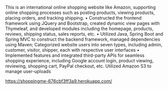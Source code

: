 
This is an international online shopping website like Amazon, supporting online shopping processes such as posting products, viewing products, placing orders, and tracking shipping.
•	Constructed the frontend framework using JQuery and Bootstrap, created dynamic view pages with Thymeleaf, and developed modules including the homepage, products, reviews, shipping status, sales reports, etc.
•	Utilized Java, Spring Boot and Spring MVC to construct the backend framework, managed dependencies using Maven; Categorized website users into seven types, including admin, customer, visitor, shipper, each with respective user interfaces
•	Implemented features and integrated third-party APIs for seamless shopping experience, including Google account login, product viewing, reviewing, shopping cart, PayPal checkout, etc. Utilized Amazon S3 to manage user-uploads

https://shoppingme-676cbf3ff3a9.herokuapp.com/
